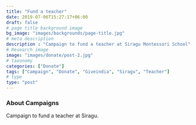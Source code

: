 ```yaml
---
title: "Fund a teacher"
date: 2019-07-06T15:27:17+06:00
draft: false
# page title background image
bg_image: "images/backgrounds/page-title.jpg"
# meta description
description : "Campaign to fund a teacher at Siragu Montessori School"
# Research image
image: "images/donate/post-2.jpg"
# taxonomy
categories: ["Donate"]
tags: ["Campaign", "Donate", "Giveindia", "Siragu", "Teacher"]
# type
type: "post"
---
```


### About Campaigns

Campaign to fund a teacher at Siragu.
